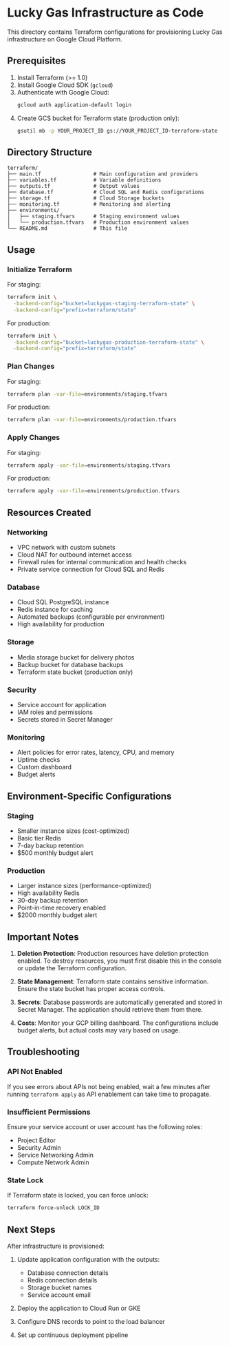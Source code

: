 # Lucky Gas Infrastructure as Code

This directory contains Terraform configurations for provisioning Lucky Gas infrastructure on Google Cloud Platform.

## Prerequisites

1. Install Terraform (>= 1.0)
2. Install Google Cloud SDK (`gcloud`)
3. Authenticate with Google Cloud:
   ```bash
   gcloud auth application-default login
   ```
4. Create GCS bucket for Terraform state (production only):
   ```bash
   gsutil mb -p YOUR_PROJECT_ID gs://YOUR_PROJECT_ID-terraform-state
   ```

## Directory Structure

```
terraform/
├── main.tf                 # Main configuration and providers
├── variables.tf            # Variable definitions
├── outputs.tf              # Output values
├── database.tf             # Cloud SQL and Redis configurations
├── storage.tf              # Cloud Storage buckets
├── monitoring.tf           # Monitoring and alerting
├── environments/
│   ├── staging.tfvars      # Staging environment values
│   └── production.tfvars   # Production environment values
└── README.md               # This file
```

## Usage

### Initialize Terraform

For staging:
```bash
terraform init \
  -backend-config="bucket=luckygas-staging-terraform-state" \
  -backend-config="prefix=terraform/state"
```

For production:
```bash
terraform init \
  -backend-config="bucket=luckygas-production-terraform-state" \
  -backend-config="prefix=terraform/state"
```

### Plan Changes

For staging:
```bash
terraform plan -var-file=environments/staging.tfvars
```

For production:
```bash
terraform plan -var-file=environments/production.tfvars
```

### Apply Changes

For staging:
```bash
terraform apply -var-file=environments/staging.tfvars
```

For production:
```bash
terraform apply -var-file=environments/production.tfvars
```

## Resources Created

### Networking
- VPC network with custom subnets
- Cloud NAT for outbound internet access
- Firewall rules for internal communication and health checks
- Private service connection for Cloud SQL and Redis

### Database
- Cloud SQL PostgreSQL instance
- Redis instance for caching
- Automated backups (configurable per environment)
- High availability for production

### Storage
- Media storage bucket for delivery photos
- Backup bucket for database backups
- Terraform state bucket (production only)

### Security
- Service account for application
- IAM roles and permissions
- Secrets stored in Secret Manager

### Monitoring
- Alert policies for error rates, latency, CPU, and memory
- Uptime checks
- Custom dashboard
- Budget alerts

## Environment-Specific Configurations

### Staging
- Smaller instance sizes (cost-optimized)
- Basic tier Redis
- 7-day backup retention
- $500 monthly budget alert

### Production
- Larger instance sizes (performance-optimized)
- High availability Redis
- 30-day backup retention
- Point-in-time recovery enabled
- $2000 monthly budget alert

## Important Notes

1. **Deletion Protection**: Production resources have deletion protection enabled. To destroy resources, you must first disable this in the console or update the Terraform configuration.

2. **State Management**: Terraform state contains sensitive information. Ensure the state bucket has proper access controls.

3. **Secrets**: Database passwords are automatically generated and stored in Secret Manager. The application should retrieve them from there.

4. **Costs**: Monitor your GCP billing dashboard. The configurations include budget alerts, but actual costs may vary based on usage.

## Troubleshooting

### API Not Enabled
If you see errors about APIs not being enabled, wait a few minutes after running `terraform apply` as API enablement can take time to propagate.

### Insufficient Permissions
Ensure your service account or user account has the following roles:
- Project Editor
- Security Admin
- Service Networking Admin
- Compute Network Admin

### State Lock
If Terraform state is locked, you can force unlock:
```bash
terraform force-unlock LOCK_ID
```

## Next Steps

After infrastructure is provisioned:

1. Update application configuration with the outputs:
   - Database connection details
   - Redis connection details
   - Storage bucket names
   - Service account email

2. Deploy the application to Cloud Run or GKE

3. Configure DNS records to point to the load balancer

4. Set up continuous deployment pipeline